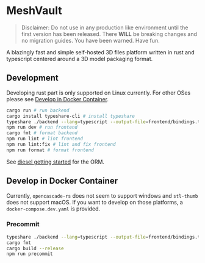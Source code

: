 # MeshVault

> Disclaimer: Do not use in any production like environment until the first version has been released. There **WILL** be breaking changes and no migration guides. You have been warned. Have fun.

A blazingly fast and simple self-hosted 3D files platform written in rust and typescript centered around a 3D model packaging format.

## Development

Developing rust part is only supported on Linux currently.
For other OSes please see [Develop in Docker Container](#develop-in-docker-container).

```bash
cargo run # run backend
cargo install typeshare-cli # install typeshare
typeshare ./backend --lang=typescript --output-file=frontend/bindings.ts # used to generate ts types from rust, needed before npm run dev
npm run dev # run frontend
cargo fmt # format backend
npm run lint # lint frontend
npm run lint:fix # lint and fix frontend
npm run format # format frontend
```

See [diesel getting started](https://diesel.rs/guides/getting-started) for the ORM.

## Develop in Docker Container

Currently, `opencascade-rs` does not seem to support windows and `stl-thumb` does not support macOS.
If you want to develop on those platforms, a `docker-compose.dev.yaml` is provided.

### Precommit

```bash
typeshare ./backend --lang=typescript --output-file=frontend/bindings.ts
cargo fmt
cargo build --release
npm run precommit
```
